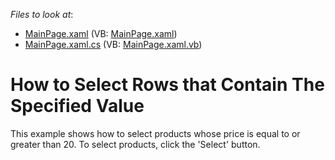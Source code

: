 <!-- default file list -->
*Files to look at*:

* [MainPage.xaml](./CS/SelectRowsWithTheSpecifiedValue/MainPage.xaml) (VB: [MainPage.xaml](./VB/SelectRowsWithTheSpecifiedValue/MainPage.xaml))
* [MainPage.xaml.cs](./CS/SelectRowsWithTheSpecifiedValue/MainPage.xaml.cs) (VB: [MainPage.xaml.vb](./VB/SelectRowsWithTheSpecifiedValue/MainPage.xaml.vb))
<!-- default file list end -->
# How to Select Rows that Contain The Specified Value


<p>This example shows how to select products whose price is equal to or greater than 20. To select products, click the 'Select' button.</p>

<br/>


